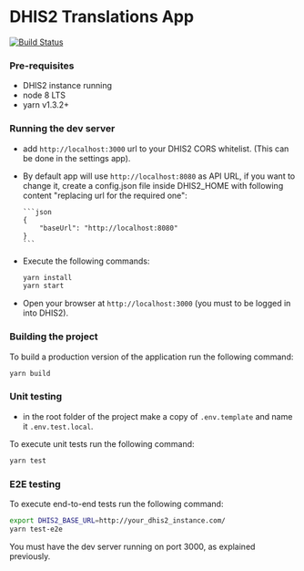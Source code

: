 # DHIS2 Translations App

[![Build Status](https://travis-ci.org/dhis2/translations-app.svg?branch=master)](https://travis-ci.org/dhis2/translations-app)

### Pre-requisites

-   DHIS2 instance running
-   node 8 LTS
-   yarn v1.3.2+

### Running the dev server

-   add `http://localhost:3000` url to your DHIS2 CORS whitelist. (This can be done in the settings app).

-   By default app will use `http://localhost:8080` as API URL, if you want to change it, create a config.json file
    inside DHIS2_HOME with following content "replacing url for the required one":

        ```json
        {
            "baseUrl": "http://localhost:8080"
        }
        ```

*   Execute the following commands:

    ```sh
    yarn install
    yarn start
    ```

*   Open your browser at `http://localhost:3000` (you must to be logged in into DHIS2).

### Building the project

To build a production version of the application run the following command:

```sh
yarn build
```

### Unit testing

-   in the root folder of the project make a copy of `.env.template` and name it `.env.test.local`.

To execute unit tests run the following command:

```sh
yarn test
```

### E2E testing

To execute end-to-end tests run the following command:

```sh
export DHIS2_BASE_URL=http://your_dhis2_instance.com/
yarn test-e2e
```

You must have the dev server running on port 3000, as explained previously.
